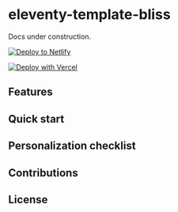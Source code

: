 # eleventy-template-bliss

Docs under construction.

[![Deploy to Netlify](https://www.netlify.com/img/deploy/button.svg)](https://app.netlify.com/start/deploy?repository=https://github.com/offbeatbits/eleventy-template-bliss)

[![Deploy with Vercel](https://vercel.com/button)](https://vercel.com/new/clone?repository-url=https://github.com/offbeatbits/eleventy-template-bliss)

## Features

## Quick start

## Personalization checklist

## Contributions

## License

